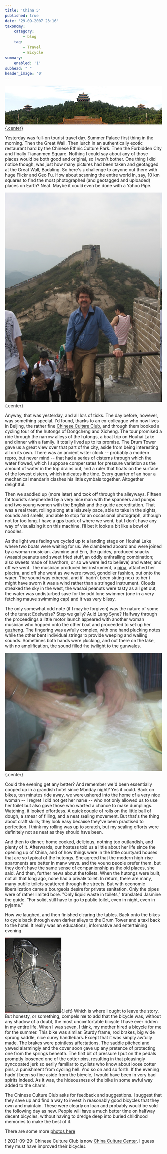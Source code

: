 ```yaml
---
title: 'China 5'
published: true
date: '29-09-2007 23:16'
taxonomy:
    category:
        - blog
    tag:
        - Travel
        - Bicycle
summary:
    enabled: '1'
subhead: " "
header_image: '0'
---
```


[![Panorama of Jingshang Park opposite the back entrance to the Forbideen City, with three pagodas symmetrically placed on the skyline](jingshang-park-sm.jpg){.center}](jingshang-park.jpg)

Yesterday was full-on tourist travel day. Summer Palace first thing in the morning. Then the Great Wall. Then lunch in an authentically exotic restaurant hard by the Chinese Ethnic Culture Park. Then the Forbidden City and finally Tiananmen Square. Nothing I could say about any of those places would be both good and original, so I won't bother. One thing I did notice though, was just how many pictures had been taken and geotagged at the Great Wall, Badaling. So here's a challenge to anyone out there with huge Flickr and Geo Fu. How about scanning the entire world in, say, 10 km squares to find the most photographed (and geotagged and uploaded) places on Earth? Neat. Maybe it could even be done with a Yahoo Pipe.

![Picture of me in a blue shirt at the Great Wall in China](great-wall.jpg){.center} 

Anyway, that was yesterday, and all lots of ticks. The day before, however, was something special. I'd found, thanks to an ex-colleague who now lives in Beijing, the rather fine [Chinese Culture Club,](https://web.archive.org/web/20070929074829/http://chinesecultureclub.org/) and through them booked a cycling tour of the hutongs of Dongcheng and Xicheng. The tour promised a ride through the narrow alleys of the hutongs, a boat trip on Houhai Lake and dinner with a family. It totally lived up to its promise. The Drum Tower gave us a great view over that part of the city, aside from being interesting all on its own. There was an ancient water clock -- probably a modern repro, but never mind -- that had a series of cisterns through which the water flowed, which I suppose compensates for pressure variation as the amount of water in the top drains out, and a ruler that floats on the surface of the lowest cistern, which indicates the time. Every quarter of an hour a mechanical mandarin clashes his little cymbals together. Altogether delightful.

Then we saddled up (more later) and took off through the alleyways. Fifteen fat tourists shepherded by a very nice man with the spanners and pumps and two young women with the English and the guide accreditation. That was a real treat, rolling along at a leisurely pace, able to take in the sights, sounds and smells, and able to stop for an occasional photograph, although not for too long. I have a gps track of where we went, but I don't have any way of visualizing it on this machine. I'll bet it looks a bit like a bowl of noodles.

As the light was fading we cycled up to a landing stage on Houhai Lake where two boats were waiting for us. We clambered aboard and were joined by a woman musician.  Jasmine and Erin, the guides, produced snacks (wasabi peanuts and sweet fried stuff, an oddly enthralling combination; also sweets made of hawthorn, or so we were led to believe) and water, and off we went. The musician produced her instrument, a [pipa](http://www.philmultic.com/pipa/), attached her plectra, and off she went as we were rowed, gondolier fashion, out onto the water. The sound was ethereal, and if I hadn't been sitting next to her I might have sworn it was a wind rather than a stringed instrument. Clouds streaked the sky in the west, the wasabi peanuts were tasty as all get out, the water was undisturbed save for the odd lone swimmer (one in a very fetching mauve swimming cap) and it was very blissy.

The only somewhat odd note (if I may be forgiven) was the nature of some of the tunes: Edelweiss? Step we gaily? Auld Lang Syne? Halfway through the proceedings a little motor launch appeared with another woman musician who hopped onto the other boat and proceeded to set up her [guzheng](http://www.philmultic.com/guzheng/index.html). The fingering was awfully complex, with one hand plucking notes while the other bent individual strings to provide weeping and wailing sounds. Sometimes both hands were plucking, and out there on the lake, with no amplification, the sound filled the twilight to the gunwales.

![Motion blurred image of a woman rolling dumpling skins](dumplings.jpg){.center} 

Could the evening get any better? And remember we'd been essentially cooped up in a grandish hotel since Monday night? Yes it could. Back on bikes, ten minutes ride away, we were ushered into the home of a very nice woman -- I regret I did not get her name -- who not only allowed us to use her toilet but also gave those who wanted a chance to make dumplings. Watching, it looked effortless. A quick couple of rolls on the little ball of dough, a smear of filling, and a neat sealing movement. But that's the thing about craft skills; they look easy because they've been practised to perfection. I think my rolling was up to scratch, but my sealing efforts were definitely not as neat as they should have been.

And then to dinner; home cooked, delicious, nothing too outlandish, and plenty of it. Afterwards, our hostess told us a little about her life since the opening up of China, and of how things were in the little courtyard houses that are so typical of the hutongs. She agreed that the modern high-rise apartments are better in many ways, and the young people prefer them, but they don't have the same sense of companionship as the old places, she said. And then, further news about the toilets. When the hutongs were built, not all that long ago, none had a private toilet. In return, there are many, many public toilets scattered through the streets. But with economic liberalization came a bourgeois desire for private sanitation. Only the pipes were of rather limited bore. "Only liquid waste in toilets," translated Jasmine the guide. "For solid, still have to go to public toilet, even in night, even in pyjama."

How we laughed, and then finished clearing the tables. Back onto the bikes to cycle back through even darker alleys to the Drum Tower and a taxi back to the hotel. It really was an educational, informative and entertaining evening.

![The awful bicycle on which I toured the hutongs](bike.jpg){.left} Which is where I ought to leave the story. But honesty, or something, compels me to add that the bicycle was, without any shadow of a doubt, the most uncomfortable bicycle I have ever ridden in my entire life. When I was seven, I think, my mother hired a bicycle for me for the summer. This bike was similar. Sturdy frame, rod brakes, big wide sprung saddle, nice curvy handlebars. Except that it was simply awfully made. The brakes were pointless affectations. The saddle pitched and yawed alarmingly and the cover soon gave up any pretence of protecting one from the springs beneath. The first bit of pressure I put on the pedals promptly loosened one of the cotter pins, resulting in that pleasingly syncopated jerk so eerily familiar to cyclists who know about loose cotter pins, a punishment from cycling hell. And so on and so forth. If the evening hadn't been so fine aside from the bicycle, I would have been in very bad spirits indeed. As it was, the hideousness of the bike in some awful way added to the charm.

The Chinese Culture Club asks for feedback and suggestions. I suggest that they save up and find a way to invest in reasonably good bicycles that they own and maintain. These were clearly on loan and probably would be sold the following day as new. People will have a much better time on halfway decent bicycles, without having to dredge deep into buried childhood memories to make the best of it.

There are some more [photos here](https://www.flickr.com/search/?user_id=73529121%40N00&sort=date-taken-desc&text=Beijing&view_all=1)

! 2021-09-29: Chinese Culture Club is now [China Culture Center](https://web.archive.org/web/20210506074547/http://www.chinaculturecenter.org/). I guess they must have improved their bicycles.

